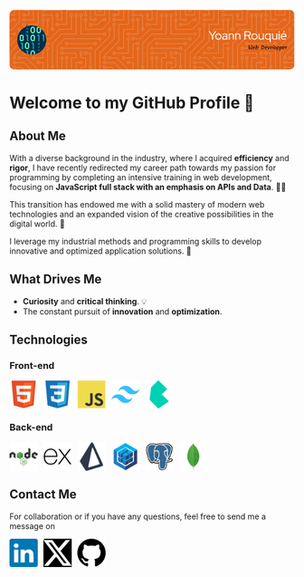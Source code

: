 ![Header](github-header-image.png)

# Welcome to my GitHub Profile 👋

## About Me

With a diverse background in the industry, where I acquired **efficiency** and **rigor**, I have recently redirected my career path towards my passion for programming by completing an intensive training in web development, focusing on **JavaScript full stack with an emphasis on APIs and Data**. 👨‍💻

This transition has endowed me with a solid mastery of modern web technologies and an expanded vision of the creative possibilities in the digital world. 🧠

I leverage my industrial methods and programming skills to develop innovative and optimized application solutions. 🧰

## What Drives Me

- **Curiosity** and **critical thinking**. 💡
- The constant pursuit of **innovation** and **optimization**.

## Technologies

### Front-end

<div style="display: flex; flex-direction: row; gap: 10px;">
    <img src="https://raw.githubusercontent.com/devicons/devicon/master/icons/html5/html5-original.svg" alt="html5" height="50">
    <img src="https://raw.githubusercontent.com/devicons/devicon/master/icons/css3/css3-original.svg" alt="css3" height="50">
    <img src="https://raw.githubusercontent.com/devicons/devicon/master/icons/javascript/javascript-original.svg" alt="javascript" height="50">
    <img src="https://raw.githubusercontent.com/devicons/devicon/master/icons/tailwindcss/tailwindcss-original.svg" alt="tailwindcss" height="50">
    <img src="https://raw.githubusercontent.com/devicons/devicon/master/icons/bulma/bulma-plain.svg" alt="bulma" height="50">
</div>

### Back-end

<div style="display: flex; flex-direction: row; gap: 10px;">
    <img src="https://raw.githubusercontent.com/devicons/devicon/master/icons/nodejs/nodejs-original-wordmark.svg" alt="nodejs" height="50">
    <img src="https://raw.githubusercontent.com/devicons/devicon/master/icons/express/express-original.svg" alt="express" height="50">
    <img src="https://raw.githubusercontent.com/devicons/devicon/master/icons/prisma/prisma-original.svg" alt="prisma" height="50">
    <img src="https://raw.githubusercontent.com/devicons/devicon/master/icons/sequelize/sequelize-original.svg" alt="sequelize" height="50">
    <img src="https://raw.githubusercontent.com/devicons/devicon/master/icons/postgresql/postgresql-original.svg" alt="postgresql" height="50">
    <img src="https://raw.githubusercontent.com/devicons/devicon/master/icons/mongodb/mongodb-original.svg" alt="mongodb" height="50">
</div>

## Contact Me

For collaboration or if you have any questions, feel free to send me a message on

<div style="display: flex; flex-direction: row; gap: 10px;">
  <a href="https://www.linkedin.com/in/yoannrouquie">
    <img src="https://raw.githubusercontent.com/CLorant/readme-social-icons/main/large/filled/linkedin.svg" alt="linkedin" height="50">
  </a>
  <a href="https://x.com/YoannRq">
    <img src="https://raw.githubusercontent.com/CLorant/readme-social-icons/main/large/filled/twitter-x.svg" alt="X Twitter" height="50">
  </a>
  <a href="https://github.com/yoannrq">
    <img src="https://raw.githubusercontent.com/CLorant/readme-social-icons/main/large/filled/github.svg" alt="Github" height="50">
  </a>
</div>
